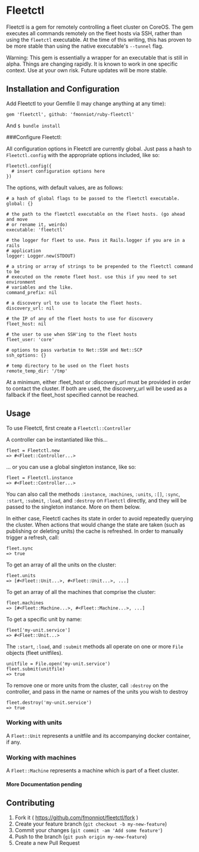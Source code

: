 # Fleetctl

Fleetctl is a gem for remotely controlling a fleet cluster on CoreOS. The gem
executes all commands remotely on the fleet hosts via SSH, rather than using the
`fleetctl` executable. At the time of this writing, this has proven to be more
stable than using the native executable's `--tunnel` flag.

Warning: This gem is essentially a wrapper for an executable that is still in
alpha. Things are changing rapidly. It is known to work in one specific context.
Use at your own risk. Future updates will be more stable.

## Installation and Configuration

Add Fleetctl to your Gemfile (I may change anything at any time):

    gem 'fleetctl', github: 'fmonniot/ruby-fleetctl'

And `$ bundle install`

###Configure Fleetctl:

All configuration options in Fleetctl are currently global. Just pass a hash to
`Fleetctl.config` with the appropriate options included, like so:

    Fleetctl.config({
      # insert configuration options here
    })

The options, with default values, are as follows:

    # a hash of global flags to be passed to the fleetctl executable.
    global: {}

    # the path to the fleetctl executable on the fleet hosts. (go ahead and move
    # or rename it, weirdo)
    executable: 'fleetctl'

    # the logger for fleet to use. Pass it Rails.logger if you are in a rails
    # application
    logger: Logger.new(STDOUT)

    # a string or array of strings to be prepended to the fleetctl command to be
    # executed on the remote fleet host. use this if you need to set environment
    # variables and the like.
    command_prefix: nil

    # a discovery url to use to locate the fleet hosts.
    discovery_url: nil

    # the IP of any of the fleet hosts to use for discovery
    fleet_host: nil

    # the user to use when SSH'ing to the fleet hosts
    fleet_user: 'core'

    # options to pass varbatim to Net::SSH and Net::SCP
    ssh_options: {}

    # temp directory to be used on the fleet hosts
    remote_temp_dir: '/tmp'

At a minimum, either :fleet_host or :discovery_url must be provided in order to
contact the cluster. If both are used, the discovery_url will be used as a
fallback if the fleet_host specified cannot be reached.

## Usage
To use Fleetctl, first create a `Fleetctl::Controller`

A controller can be instantiated like this...

    fleet = Fleetctl.new
    => #<Fleet::Controller...>

... or you can use a global singleton instance, like so:

    fleet = Fleetctl.instance
    => #<Fleet::Controller...>

You can also call the methods `:instance`, `:machines`, `:units`, `:[]`,
`:sync`, `:start`, `:submit`, `:load`, and `:destroy` on `Fleetctl` directly,
and they will be passed to the singleton instance. More on them below.

In either case, Fleetctl caches its state in order to avoid repeatedly querying
the cluster. When actions that would change the state are taken (such as
publishing or deleting units) the cache is refreshed. In order to manually
trigger a refresh, call:

    fleet.sync
    => true

To get an array of all the units on the cluster:

    fleet.units
    => [#<Fleet::Unit...>, #<Fleet::Unit...>, ...]

To get an array of all the machines that comprise the cluster:

    fleet.machines
    => [#<Fleet::Machine...>, #<Fleet::Machine...>, ...]

To get a specific unit by name:

    fleet['my-unit.service']
    => #<Fleet::Unit...>

The `:start`, `:load`, and `:submit` methods all operate on one or more `File`
objects (fleet unitfiles).

    unitfile = File.open('my-unit.service')
    fleet.submit(unitfile)
    => true

To remove one or more units from the cluster, call `:destroy` on the controller,
and pass in the name
or names of the units you wish to destroy

    fleet.destroy('my-unit.service')
    => true

### Working with units

A `Fleet::Unit` represents a unitfile and its accompanying docker container, if
any.

### Working with machines

A `Fleet::Machine` represents a machine which is part of a fleet cluster.

#### More Documentation pending

## Contributing

1. Fork it ( https://github.com/fmonniot/fleetctl/fork )
2. Create your feature branch (`git checkout -b my-new-feature`)
3. Commit your changes (`git commit -am 'Add some feature'`)
4. Push to the branch (`git push origin my-new-feature`)
5. Create a new Pull Request
